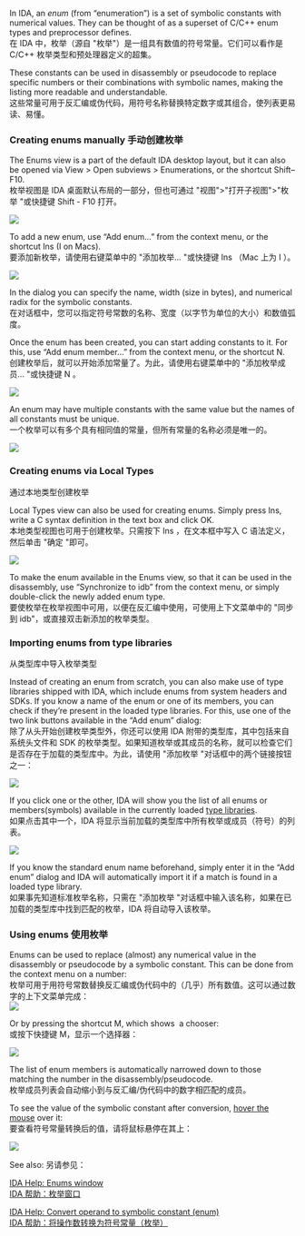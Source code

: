 In IDA, an _enum_ (from “enumeration”) is a set of symbolic constants with numerical values. They can be thought of as a superset of C/C++ enum types and preprocessor defines.  
在 IDA 中，枚举（源自 "枚举"）是一组具有数值的符号常量。它们可以看作是 C/C++ 枚举类型和预处理器定义的超集。

These constants can be used in disassembly or pseudocode to replace specific numbers or their combinations with symbolic names, making the listing more readable and understandable.   
这些常量可用于反汇编或伪代码，用符号名称替换特定数字或其组合，使列表更易读、易懂。

### Creating enums manually 手动创建枚举

The Enums view is a part of the default IDA desktop layout, but it can also be opened via View > Open subviews > Enumerations, or the shortcut Shift–F10.  
枚举视图是 IDA 桌面默认布局的一部分，但也可通过 "视图">"打开子视图">"枚举 "或快捷键 Shift - F10 打开。

![](assets/2022/07/enums1.png)

To add a new enum, use “Add enum…” from the context menu, or the shortcut Ins (I on Macs).  
要添加新枚举，请使用右键菜单中的 "添加枚举... "或快捷键 Ins （Mac 上为 I ）。

![](assets/2022/07/enums2.png)

In the dialog you can specify the name, width (size in bytes), and numerical radix for the symbolic constants.  
在对话框中，您可以指定符号常数的名称、宽度（以字节为单位的大小）和数值弧度。

Once the enum has been created, you can start adding constants to it. For this, use “Add enum member…” from the context menu, or the shortcut N.  
创建枚举后，就可以开始添加常量了。为此，请使用右键菜单中的 "添加枚举成员... "或快捷键 N 。

![](assets/2022/07/enums3.png)

An enum may have multiple constants with the same value but the names of all constants must be unique.  
一个枚举可以有多个具有相同值的常量，但所有常量的名称必须是唯一的。

![](assets/2022/07/enums4.png)

### Creating enums via Local Types  
通过本地类型创建枚举

Local Types view can also be used for creating enums. Simply press Ins, write a C syntax definition in the text box and click OK.  
本地类型视图也可用于创建枚举。只需按下 Ins ，在文本框中写入 C 语法定义，然后单击 "确定 "即可。

![](assets/2022/07/enums5.png)

To make the enum available in the Enums view, so that it can be used in the disassembly, use “Synchronize to idb” from the context menu, or simply double-click the newly added enum type.  
要使枚举在枚举视图中可用，以便在反汇编中使用，可使用上下文菜单中的 "同步到 idb"，或直接双击新添加的枚举类型。

### Importing enums from type libraries  
从类型库中导入枚举类型

Instead of creating an enum from scratch, you can also make use of type libraries shipped with IDA, which include enums from system headers and SDKs. If you know a name of the enum or one of its members, you can check if they’re present in the loaded type libraries. For this, use one of the two link buttons available in the “Add enum” dialog:  
除了从头开始创建枚举类型外，你还可以使用 IDA 附带的类型库，其中包括来自系统头文件和 SDK 的枚举类型。如果知道枚举或其成员的名称，就可以检查它们是否存在于加载的类型库中。为此，请使用 "添加枚举 "对话框中的两个链接按钮之一：

![](assets/2022/07/enums6.png)

If you click one or the other, IDA will show you the list of all enums or members(symbols) available in the currently loaded [type libraries](https://hex-rays.com/blog/igors-tip-of-the-week-60-type-libraries/).   
如果点击其中一个，IDA 将显示当前加载的类型库中所有枚举或成员（符号）的列表。

![](assets/2022/07/enums7.png)

If you know the standard enum name beforehand, simply enter it in the “Add enum” dialog and IDA will automatically import it if a match is found in a loaded type library.  
如果事先知道标准枚举名称，只需在 "添加枚举 "对话框中输入该名称，如果在已加载的类型库中找到匹配的枚举，IDA 将自动导入该枚举。

### Using enums 使用枚举

Enums can be used to replace (almost) any numerical value in the disassembly or pseudocode by a symbolic constant. This can be done from the context menu on a number:  
枚举可用于用符号常数替换反汇编或伪代码中的（几乎）所有数值。这可以通过数字的上下文菜单完成：  
![](assets/2022/07/enums8.png)

Or by pressing the shortcut M, which shows  a chooser:  
或按下快捷键 M，显示一个选择器：

![](assets/2022/07/enums10.png)

The list of enum members is automatically narrowed down to those matching the number in the disassembly/pseudocode.  
枚举成员列表会自动缩小到与反汇编/伪代码中的数字相匹配的成员。

To see the value of the symbolic constant after conversion, [hover the mouse](https://hex-rays.com/blog/igors-tip-of-the-week-47-hints-in-ida/) over it:  
要查看符号常量转换后的值，请将鼠标悬停在其上：

![](assets/2022/07/enums11.png)

See also: 另请参见：

[IDA Help: Enums window  
IDA 帮助：枚举窗口](https://www.hex-rays.com/products/ida/support/idadoc/594.shtml)

[IDA Help: Convert operand to symbolic constant (enum)  
IDA 帮助：将操作数转换为符号常量（枚举）](https://www.hex-rays.com/products/ida/support/idadoc/473.shtml)